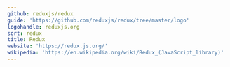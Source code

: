 ```yaml
---
github: reduxjs/redux
guide: 'https://github.com/reduxjs/redux/tree/master/logo'
logohandle: reduxjs.org
sort: redux
title: Redux
website: 'https://redux.js.org/'
wikipedia: 'https://en.wikipedia.org/wiki/Redux_(JavaScript_library)'
---
```

